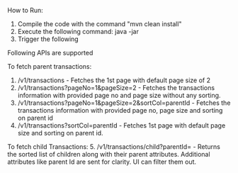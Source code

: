 How to Run:&nbsp;

1. Compile the code with the command "mvn clean install" 
2. Execute the following command: java -jar <jar file> <parent json> <child json>
3. Trigger the following


Following APIs are supported

To fetch parent transactions:
1. /v1/transactions - Fetches the 1st page with default page size of 2
2. /v1/transactions?pageNo=1&pageSize=2 - Fetches the transactions information with provided page no and page size without any sorting.
3. /v1/transactions?pageNo=1&pageSize=2&sortCol=parentId - Fetches the transactions information with provided page no, page size and sorting on parent id
4. /v1/transactions?sortCol=parentId - Fetches 1st page with default page size and sorting on parent id.

To fetch child Transactions:
5. /v1/transactions/child?parentId= - Returns the sorted list of children along with their parent attributes. Additional attributes like parent Id are sent for clarity. UI can filter them out.

